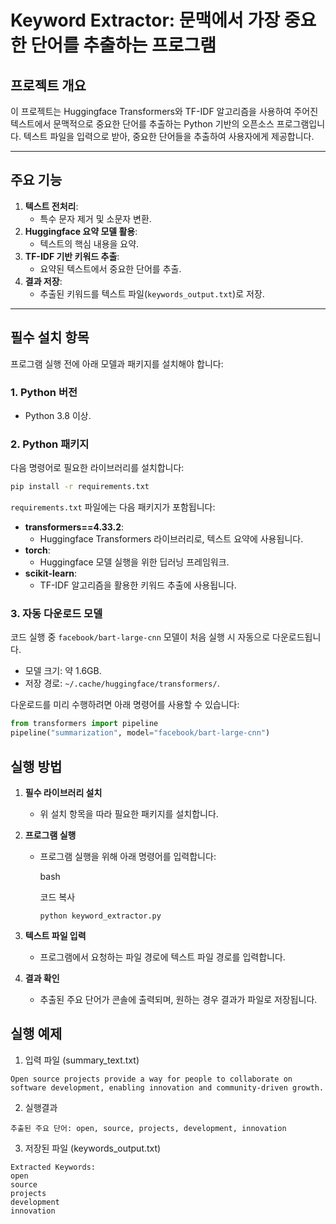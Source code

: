 # Keyword Extractor: 문맥에서 가장 중요한 단어를 추출하는 프로그램

## 프로젝트 개요
이 프로젝트는 Huggingface Transformers와 TF-IDF 알고리즘을 사용하여 주어진 텍스트에서 문맥적으로 중요한 단어를 추출하는 Python 기반의 오픈소스 프로그램입니다. 텍스트 파일을 입력으로 받아, 중요한 단어들을 추출하여 사용자에게 제공합니다.

---

## 주요 기능
1. **텍스트 전처리**:
   - 특수 문자 제거 및 소문자 변환.
2. **Huggingface 요약 모델 활용**:
   - 텍스트의 핵심 내용을 요약.
3. **TF-IDF 기반 키워드 추출**:
   - 요약된 텍스트에서 중요한 단어를 추출.
4. **결과 저장**:
   - 추출된 키워드를 텍스트 파일(`keywords_output.txt`)로 저장.

---

## 필수 설치 항목
프로그램 실행 전에 아래 모델과 패키지를 설치해야 합니다:

### **1. Python 버전**
- Python 3.8 이상.

### **2. Python 패키지**
다음 명령어로 필요한 라이브러리를 설치합니다:
```bash
pip install -r requirements.txt
```

`requirements.txt` 파일에는 다음 패키지가 포함됩니다:

- **transformers\==4.33.2**:
    - Huggingface Transformers 라이브러리로, 텍스트 요약에 사용됩니다.
- **torch**:
    - Huggingface 모델 실행을 위한 딥러닝 프레임워크.
- **scikit-learn**:
    - TF-IDF 알고리즘을 활용한 키워드 추출에 사용됩니다.

### **3. 자동 다운로드 모델**

코드 실행 중 `facebook/bart-large-cnn` 모델이 처음 실행 시 자동으로 다운로드됩니다.

- 모델 크기: 약 1.6GB.
- 저장 경로: `~/.cache/huggingface/transformers/`.

다운로드를 미리 수행하려면 아래 명령어를 사용할 수 있습니다:
```python
from transformers import pipeline
pipeline("summarization", model="facebook/bart-large-cnn")
```

## 실행 방법

1. **필수 라이브러리 설치**
    
    - 위 설치 항목을 따라 필요한 패키지를 설치합니다.
2. **프로그램 실행**
    
    - 프로그램 실행을 위해 아래 명령어를 입력합니다:
        
        bash
        
        코드 복사
        
        `python keyword_extractor.py`
        
3. **텍스트 파일 입력**
    
    - 프로그램에서 요청하는 파일 경로에 텍스트 파일 경로를 입력합니다.
4. **결과 확인**
    
    - 추출된 주요 단어가 콘솔에 출력되며, 원하는 경우 결과가 파일로 저장됩니다.

## 실행 예제

1. 입력 파일 (summary_text.txt)
```
Open source projects provide a way for people to collaborate on software development, enabling innovation and community-driven growth.
```

2. 실행결과
```
추출된 주요 단어: open, source, projects, development, innovation
```

3. 저장된 파일 (keywords_output.txt)
```
Extracted Keywords:
open
source
projects
development
innovation
```

